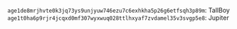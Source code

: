 `age1de8mrjhvte0k3jq73ys9unjyuw746ezu7c6exhkha5p26g6etfsqh3p89m`: TallBoy
`age1t0ha6p9rjr4jcqxd0mf307wyxwuq028ttlhxyaf7zvdamel35v3svgp5e8`: Jupiter
